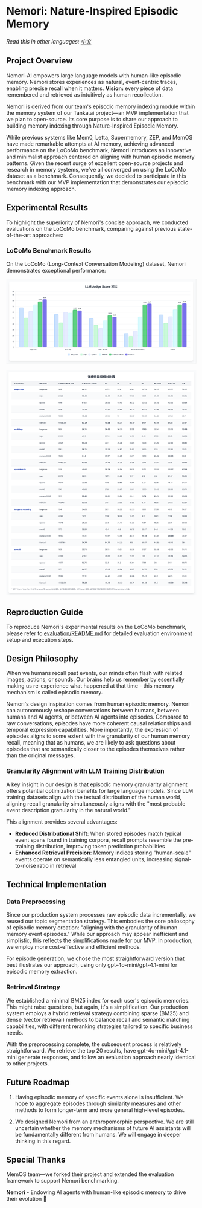 # Nemori: Nature-Inspired Episodic Memory

*Read this in other languages: [中文](README-zh.md)*

## Project Overview

Nemori-AI empowers large language models with human-like episodic memory.
Nemori stores experiences as natural, event-centric traces, enabling precise recall when it matters.
**Vision:** every piece of data remembered and retrieved as intuitively as human recollection.

Nemori is derived from our team's episodic memory indexing module within the memory system of our Tanka.ai project—an MVP implementation that we plan to open-source. Its core purpose is to share our approach to building memory indexing through Nature-Inspired Episodic Memory.

While previous systems like Mem0, Letta, Supermemory, ZEP, and MemOS have made remarkable attempts at AI memory, achieving advanced performance on the LoCoMo benchmark, Nemori introduces an innovative and minimalist approach centered on aligning with human episodic memory patterns. Given the recent surge of excellent open-source projects and research in memory systems, we've all converged on using the LoCoMo dataset as a benchmark. Consequently, we decided to participate in this benchmark with our MVP implementation that demonstrates our episodic memory indexing approach.

## Experimental Results

To highlight the superiority of Nemori's concise approach, we conducted evaluations on the LoCoMo benchmark, comparing against previous state-of-the-art approaches:

### LoCoMo Benchmark Results

On the LoCoMo (Long-Context Conversation Modeling) dataset, Nemori demonstrates exceptional performance:

![LoCoMo Benchmark Results](figures/locomo-scores.png)

![LoCoMo Benchmark Details](figures/locomo-detail-scores.png)

## Reproduction Guide

To reproduce Nemori's experimental results on the LoCoMo benchmark, please refer to [evaluation/README.md](evaluation/README.md) for detailed evaluation environment setup and execution steps.

## Design Philosophy

When we humans recall past events, our minds often flash with related images, actions, or sounds. Our brains help us remember by essentially making us re-experience what happened at that time - this memory mechanism is called episodic memory.

Nemori's design inspiration comes from human episodic memory. Nemori can autonomously reshape conversations between humans, between humans and AI agents, or between AI agents into episodes. Compared to raw conversations, episodes have more coherent causal relationships and temporal expression capabilities. More importantly, the expression of episodes aligns to some extent with the granularity of our human memory recall, meaning that as humans, we are likely to ask questions about episodes that are semantically closer to the episodes themselves rather than the original messages.

### Granularity Alignment with LLM Training Distribution

A key insight in our design is that episodic memory granularity alignment offers potential optimization benefits for large language models. Since LLM training datasets align with the textual distribution of the human world, aligning recall granularity simultaneously aligns with the "most probable event description granularity in the natural world."

This alignment provides several advantages:
- **Reduced Distributional Shift**: When stored episodes match typical event spans found in training corpora, recall prompts resemble the pre-training distribution, improving token prediction probabilities
- **Enhanced Retrieval Precision**: Memory indices storing "human-scale" events operate on semantically less entangled units, increasing signal-to-noise ratio in retrieval

## Technical Implementation

### Data Preprocessing

Since our production system processes raw episodic data incrementally, we reused our topic segmentation strategy. This embodies the core philosophy of episodic memory creation: "aligning with the granularity of human memory event episodes." While our approach may appear inefficient and simplistic, this reflects the simplifications made for our MVP. In production, we employ more cost-effective and efficient methods.

For episode generation, we chose the most straightforward version that best illustrates our approach, using only gpt-4o-mini/gpt-4.1-mini for episodic memory extraction.

### Retrieval Strategy

We established a minimal BM25 index for each user's episodic memories. This might raise questions, but again, it's a simplification. Our production system employs a hybrid retrieval strategy combining sparse (BM25) and dense (vector retrieval) methods to balance recall and semantic matching capabilities, with different reranking strategies tailored to specific business needs.

With the preprocessing complete, the subsequent process is relatively straightforward. We retrieve the top 20 results, have gpt-4o-mini/gpt-4.1-mini generate responses, and follow an evaluation approach nearly identical to other projects.

## Future Roadmap

1. Having episodic memory of specific events alone is insufficient. We hope to aggregate episodes through similarity measures and other methods to form longer-term and more general high-level episodes.

2. We designed Nemori from an anthropomorphic perspective. We are still uncertain whether the memory mechanisms of future AI assistants will be fundamentally different from humans. We will engage in deeper thinking in this regard.

## Special Thanks

MemOS team—we forked their project and extended the evaluation framework to support Nemori benchmarking.

**Nemori** - Endowing AI agents with human-like episodic memory to drive their evolution 🚀

